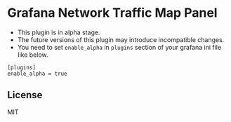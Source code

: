 # Grafana Network Traffic Map Panel

- This plugin is in alpha stage.
- The future versions of this plugin may introduce incompatible changes.
- You need to set `enable_alpha` in `plugins` section of your grafana ini file like below.

```
[plugins]
enable_alpha = true
```

## License
MIT
